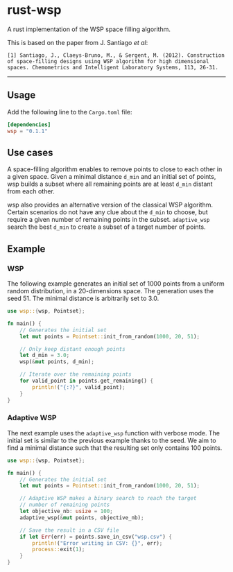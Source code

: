 # rust-wsp

A rust implementation of the WSP space filling algorithm.

This is based on the paper from J. Santiago _et al_:
```
[1] Santiago, J., Claeys-Bruno, M., & Sergent, M. (2012). Construction of space-filling designs using WSP algorithm for high dimensional spaces. Chemometrics and Intelligent Laboratory Systems, 113, 26-31.
```

---

## Usage

Add the following line to the `Cargo.toml` file:
```toml
[dependencies]
wsp = "0.1.1"
```
## Use cases

A space-filling algorithm enables to remove points to close to each other in a given space. Given a minimal distance `d_min` and an initial set of points, wsp builds a subset where all remaining points are at least `d_min` distant from each other.

wsp also provides an alternative version of the classical WSP algorithm. Certain scenarios do not have any clue about the `d_min` to choose, but require a given number of remaining points in the subset. `adaptive_wsp` search the best `d_min` to create a subset of a target number of points.

## Example

### WSP

The following example generates an initial set of 1000 points from a uniform random distribution, in a 20-dimensions space. The generation uses the seed 51. The minimal distance is arbitrarily set to 3.0.

```rust
use wsp::{wsp, Pointset};

fn main() {
    // Generates the initial set
    let mut points = Pointset::init_from_random(1000, 20, 51);

    // Only keep distant enough points
    let d_min = 3.0;
    wsp(&mut points, d_min);

    // Iterate over the remaining points
    for valid_point in points.get_remaining() {
        println!("{:?}", valid_point);
    }
}
```

### Adaptive WSP

The next example uses the `adaptive_wsp` function with verbose mode. The initial set is similar to the previous example thanks to the seed. We aim to find a minimal distance such that the resulting set only contains 100 points.

```rust
use wsp::{wsp, Pointset};

fn main() {
    // Generates the initial set
    let mut points = Pointset::init_from_random(1000, 20, 51);

    // Adaptive WSP makes a binary search to reach the target 
    // number of remaining points
    let objective_nb: usize = 100;
    adaptive_wsp(&mut points, objective_nb);

    // Save the result in a CSV file
    if let Err(err) = points.save_in_csv("wsp.csv") {
        println!("Error writing in CSV: {}", err);
        process::exit(1);
    }
}
```
